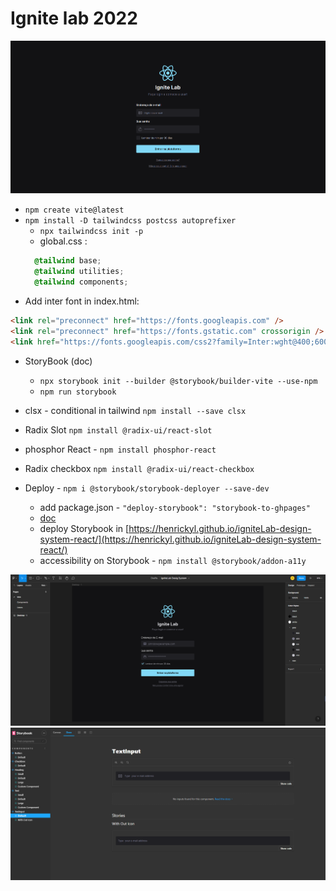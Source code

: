 # Ignite lab 2022

![page](ignite-lab-page.png)

* `npm create vite@latest`
* `npm install -D tailwindcss postcss autoprefixer`
  * `npx tailwindcss init -p`
  * global.css : 
  ```css
    @tailwind base;
    @tailwind utilities;
    @tailwind components;
  ```
* Add inter font in index.html:

```html
<link rel="preconnect" href="https://fonts.googleapis.com" />
<link rel="preconnect" href="https://fonts.gstatic.com" crossorigin />
<link href="https://fonts.googleapis.com/css2?family=Inter:wght@400;600;700&family=Mochiy+Pop+P+One&display=swap" rel="stylesheet" />
```

* StoryBook (doc) 
  * `npx storybook init --builder @storybook/builder-vite --use-npm`
  * `npm run storybook`

* clsx - conditional in tailwind `npm install --save clsx`

* Radix Slot `npm install @radix-ui/react-slot`

* phosphor React - `npm install phosphor-react`
* Radix checkbox `npm install @radix-ui/react-checkbox`

* Deploy - `npm i @storybook/storybook-deployer --save-dev`
  * add package.json - `"deploy-storybook": "storybook-to-ghpages"`
  * [doc](https://github.com/storybookjs/storybook-deployer)
  * deploy Storybook in [https://henrickyl.github.io/igniteLab-design-system-react/](https://henrickyl.github.io/igniteLab-design-system-react/)
  * accessibility on Storybook - `npm install @storybook/addon-a11y`


![](figma.png)
[![Storybook](IgLab1.png)](https://henrickyl.github.io/igniteLab-design-system-react/)
